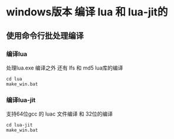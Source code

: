 # windows版本 编译  lua 和 lua-jit的

## 使用命令行批处理编译

### 编译lua
处理lua.exe 编译之外 还有 lfs 和 md5 lua库的编译

```
cd lua
make_win.bat
```

### 编译lua-jit
支持64位gcc 的 luac 文件编译 和 32位的编译

```
cd lua-jit
make_win.bat

```
